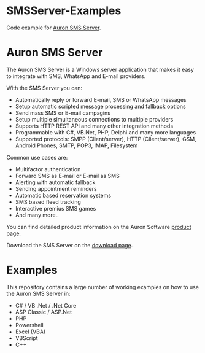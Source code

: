 # SMSServer-Examples
Code example for [Auron SMS Server](https://www.auronsoftware.com/products/sms-server/).

# Auron SMS Server
The Auron SMS Server is a Windows server application that makes it easy to integrate with SMS, WhatsApp and E-mail providers.

With the SMS Server you can: 
 * Automatically reply or forward E-mail, SMS or WhatsApp messages 
 * Setup automatic scripted message processing and fallback options
 * Send mass SMS or E-mail campagins 
 * Setup multiple simultaneous connections to multiple providers
 * Supports HTTP REST API and many other integration methods
 * Programmable with C#, VB.Net, PHP, Delphi and many more languages
 * Supported protocols: SMPP (Client/server), HTTP (Client/server), GSM, Android Phones, SMTP, POP3, IMAP, Filesystem
 
Common use cases are: 
 * Multifactor authentication
 * Forward SMS as E-mail or E-mail as SMS
 * Alerting with automatic fallback
 * Sending appointment reminders
 * Automatic based reservation systems
 * SMS based fleed tracking
 * Interactive premius SMS games
 * And many more..


You can find detailed product information on the Auron Software [product page](https://www.auronsoftware.com/products/sms-server/).

Download the SMS Server on the [download page](https://www.auronsoftware.com/download/).

# Examples

This repository contains a large number of working examples on how to use the Auron SMS Server in:
 * C# / VB .Net / .Net Core
 * ASP Classic / ASP.Net
 * PHP
 * Powershell
 * Excel (VBA)
 * VBScript
 * C++  
